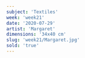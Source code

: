 ```yaml
---
subject: 'Textiles'
week: 'week21'
date: '2020-07-29'
artist: 'Margaret'
dimensions: '34x40 cm'
slug: 'week21/Margaret.jpg'
sold: 'true'
---
```


